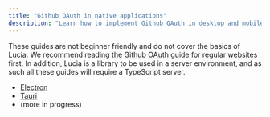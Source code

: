 ```yaml
---
title: "Github OAuth in native applications"
description: "Learn how to implement Github OAuth in desktop and mobile applications"
---
```


These guides are not beginner friendly and do not cover the basics of Lucia. We recommend reading the [Github OAuth]() guide for regular websites first. In addition, Lucia is a library to be used in a server environment, and as such all these guides will require a TypeScript server.

- [Electron](/guidebook/github-oauth-native/electron)
- [Tauri](/guidebook/github-oauth-native/tauri)
- (more in progress)